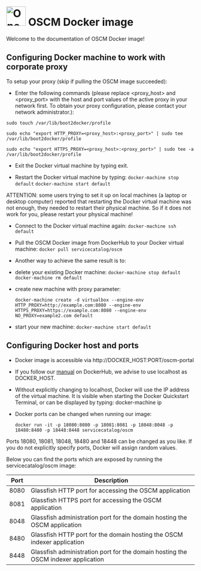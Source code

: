 <p align="center"><h1><img height="52" src="https://avatars0.githubusercontent.com/u/14330878" alt="Open Service Catalog Manager"/>&nbsp;OSCM Docker image</h1></p> 

Welcome to the documentation of OSCM Docker image!

## Configuring Docker machine to work with corporate proxy
To setup your proxy (skip if pulling the OSCM image succeeded):

* Enter the following commands (please replace <proxy_host> and <proxy_port> with the host and port values of the active proxy in your network first. To obtain your proxy configuration, please contact your network administrator.):

`sudo touch /var/lib/boot2docker/profile`

`sudo echo "export HTTP_PROXY=<proxy_host>:<proxy_port>" | sudo tee /var/lib/boot2docker/profile`

`sudo echo "export HTTPS_PROXY=<proxy_host>:<proxy_port>" | sudo tee -a /var/lib/boot2docker/profile`

* Exit the Docker virtual machine by typing exit.

* Restart the Docker virtual machine by typing:
`docker-machine stop default`
`docker-machine start default`

ATTENTION: some users trying to set it up on local machines (a laptop or desktop computer) reported that restarting the Docker virtual machine was not enough, they needed to restart their physical machine. So if it does not work for you, please restart your physical machine!

* Connect to the Docker virtual machine again:
`docker-machine ssh default`

* Pull the OSCM Docker image from DockerHub to your Docker virtual machine:
`docker pull servicecatalog/oscm`

* Another way to achieve the same result is to: 
 - delete your existing Docker machine:
	`docker-machine stop default`
	`docker-machine rm default`
 - create new machine with proxy parameter:
 
	`docker-machine create -d virtualbox --engine-env HTTP_PROXY=http://example.com:8080 --engine-env HTTPS_PROXY=https://example.com:8080 --engine-env NO_PROXY=example2.com default`
 - start your new machine:
	`docker-machine start default`

## Configuring Docker host and ports

* Docker image is accessible via http://DOCKER_HOST:PORT/oscm-portal

* If you follow our [manual](https://hub.docker.com/r/servicecatalog/oscm/) on DockerHub, we advise to use localhost as DOCKER_HOST.

* Without explicitly changing to localhost, Docker will use the IP address of the virtual machine. 
It is visible when starting the Docker Quickstart Terminal, or can be displayed by typing:
docker-machine ip <machine name>
  
* Docker ports can be changed when running our image:

	`docker run -it -p 18080:8080 -p 18081:8081 -p 18048:8048 -p 18480:8480 -p 18448:8448 servicecatalog/oscm`
	
Ports 18080, 18081, 18048, 18480 and 18448 can be changed as you like. If you do not explicitly specify ports, Docker will assign random values.
	
Below you can find the ports which are exposed by running the servicecatalog/oscm image:

Port | Description
------------ | -------------
8080 | Glassfish HTTP port for accessing the OSCM application 
8081 | Glassfish HTTPS port for accessing the OSCM application 
8048 | Glassfish administration port for the domain hosting the OSCM application 
8480 | Glassfish HTTP port for the domain hosting the OSCM indexer application 
8448 | Glassfish administration port for the domain hosting the OSCM indexer application
